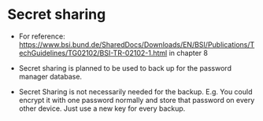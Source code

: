 # Secret sharing
- For reference:
  https://www.bsi.bund.de/SharedDocs/Downloads/EN/BSI/Publications/TechGuidelines/TG02102/BSI-TR-02102-1.html
  in chapter 8

- Secret sharing is planned to be used to back up for the password manager
  database.

- Secret Sharing is not necessarily needed for the backup.
  E.g. You could encrypt it with one password normally and store that password on every other device.
  Just use a new key for every backup.
  